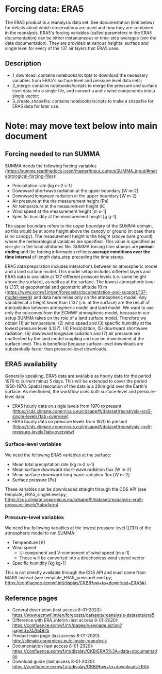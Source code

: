 # Forcing data: ERA5 

The ERA5 product is a reanalysis data set. See documentation (link below) for details about which observations are used and how they are combined in the reanalysis. ERA5's forcing variables (called parameters in the ERA5 documentation) can be either instantaneous or time-step averages (see the data documentation). They are provided at various heights: surface and single level for every of the 137 air layers that ERA5 uses. 

## Description
- 1_download: contains notebooks/scripts to download the necessary variables from ERA5's surface level and pressure level data sets;
- 2_merge: contains notebooks/scripts to merge the pressure and surface level data into a single file, and convert `u` and `v` wind components into a single vector;
- 3_create_shapefile: contains notebooks/scripts to make a shapefile for ERA5 data for later use.


# Note: may move text below into main document

## Forcing needed to run SUMMA

SUMMA needs the following forcing variables (https://summa.readthedocs.io/en/master/input_output/SUMMA_input/#meteorological-forcing-files):
- Precipitation rate [kg m-2 s-1]
- Downward shortwave radiation at the upper boundary [W m-2]
- Downward longwave radiation at the upper boundary [W m-2]
- Air pressure at the the measurement height [Pa]
- Air temperature at the measurement height [K]
- Wind speed at the measurement height [m s-1]
- Specific humidity at the measurement height [g g-1]

The upper boundary refers to the upper boundary of the SUMMA domain, so this would be at some height above the canopy or ground (in case there is no canopy). The measurement height is the height (above bare ground) where the meteorological variables are specified. This value is specified as `mHeight` in the local attributes file. SUMMA forcing time stamps are **period-ending** and the forcing information reflects **average conditions over the time interval** of length data_step preceding the time stamp.

ERA5 data preparation includes interactions between an atmospheric model and a land surface model. This model setup includes different layers and ERA5 data is available at 137 different pressure levels (i.e. some height above the surface), as well as at the surface. The lowest atmospheric level is L137, at geopotential and geometric altitude 10 m (https://www.ecmwf.int/en/forecasts/documentation-and-support/137-model-levels) and data here relies only on the atmospheric model. Any variables at a height lower than L137 (i.e. at the surface) are the result of interpolation between atmospheric model and land model. We want to use only the outcomes from the ECMWF atmospheric model, because in our setup SUMMA takes on the role of a land surface model. Therefore we obtain (1) air temperature, (2) wind speed and (3) specific humidity at the lowest pressure level (L137). (4) Precipitation, (5) downward shortwave radiation, (6) downward longwave radiation and (7) air pressure are unaffected by the land model coupling and can be downloaded at the surface level. This is beneficial because surface-level downloads are substantially faster than pressure-level downloads.


## ERA5 availability

Generally speaking, ERA5 data are available as hourly data for the period 1979 to current minus 5 days. This will be extended to cover the period 1950-1970. Spatial resolution of the data is a 31km grid over the Earth's surface. As mentioned, the workflow uses both surface-level and pressure-level data:

- ERA5 hourly data on single levels from 1970 to present (https://cds.climate.copernicus.eu/cdsapp#!/dataset/reanalysis-era5-single-levels?tab=overview)
- ERA5 hourly data on pressure levels from 1970 to present (https://cds.climate.copernicus.eu/cdsapp#!/dataset/reanalysis-era5-pressure-levels?tab=overview)

### Surface-level variables

We need the following ERA5 variables at the surface:
- Mean total precipitation rate [kg m-2 s-1]
- Mean surface downward short-wave radiation flux [W m-2]
- Mean surface downward long-wave radiation flux [W m-2]
- Surface pressure [Pa]

These variables can be downloaded straight through the CDS API (see template_ERA5_singleLevel.py; https://cds.climate.copernicus.eu/cdsapp#!/dataset/reanalysis-era5-pressure-levels?tab=form).


### Pressure-level variables

We need the following variables at the lowest pressure level (L137) of the atmospheric model to run SUMMA:
- Temperature [K]
- Wind speed
    - U-component and V-component of wind speed [m s-1]
    - These will be converted into a directionless wind speed vector 
- Specific humidity [kg kg-1]

This is not directly available through the CDS API and must come from MARS instead (see template_ERA5_pressureLevel.py; https://confluence.ecmwf.int/display/CKB/How+to+download+ERA5#).


## Reference pages
- General description (last access 8-01-2020): https://www.ecmwf.int/en/forecasts/datasets/reanalysis-datasets/era5
- Difference with ERA_interim (last access 8-01-2020): https://confluence.ecmwf.int//pages/viewpage.action?pageId=74764925
- Product main page (last access 8-01-2020): http://climate.copernicus.eu/climate-reanalysis
- Documentation (last access 8-01-2020): https://confluence.ecmwf.int/display/CKB/ERA5%3A+data+documentation
- Download guide (last access 8-01-2020): https://confluence.ecmwf.int/display/CKB/How+to+download+ERA5